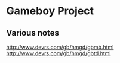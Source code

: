 # Gameboy Project

## Various notes

http://www.devrs.com/gb/hmgd/gbmb.html
http://www.devrs.com/gb/hmgd/gbtd.html

